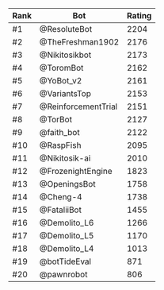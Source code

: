 Rank|Bot|Rating
---|---|---
#1|@ResoluteBot|2204
#2|@TheFreshman1902|2176
#3|@Nikitosikbot|2173
#4|@ToromBot|2162
#5|@YoBot_v2|2161
#6|@VariantsTop|2153
#7|@ReinforcementTrial|2151
#8|@TorBot|2127
#9|@faith_bot|2122
#10|@RaspFish|2095
#11|@Nikitosik-ai|2010
#12|@FrozenightEngine|1823
#13|@OpeningsBot|1758
#14|@Cheng-4|1738
#15|@FataliiBot|1455
#16|@Demolito_L6|1266
#17|@Demolito_L5|1170
#18|@Demolito_L4|1013
#19|@botTideEval|871
#20|@pawnrobot|806
